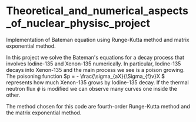 # Theoretical_and_numerical_aspects_of_nuclear_physisc_project
Implementation of Bateman equation using Runge-Kutta method and matrix exponential method.

In this project we solve the Bateman's equations for a decay process that involves Iodine-135 and Xenon-135 numerically. In particular, Iodine-135 decays into Xenon-135 and the main process we see is a poison growing. 
The poisoning function $p = - \frac{\sigma_{aX}{\Sigma_{f}v}X $ represents how much Xenon-135 grows by  Iodine-135 decay. If the thermal neutron flux $\phi$ is modified we can observe many curves one inside the other. 

The method chosen for this code are fourth-order Runge-Kutta method and the matrix exponential method.
